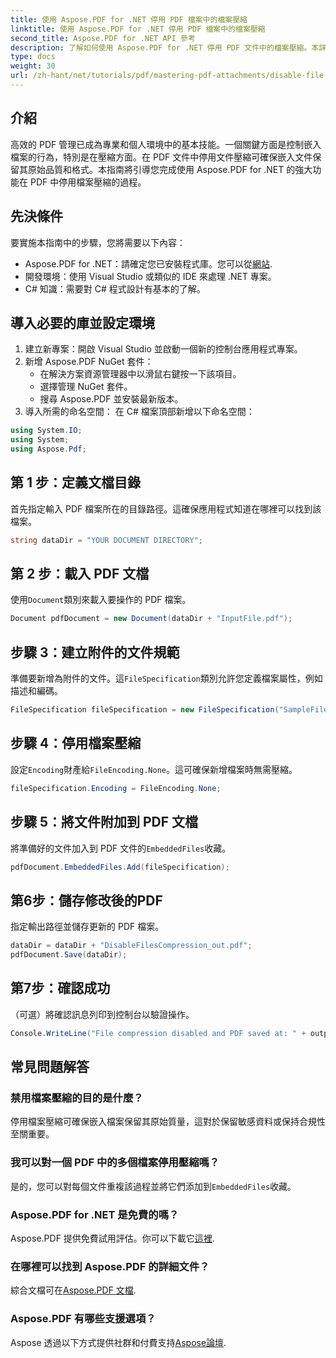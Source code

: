 ```yaml
---
title: 使用 Aspose.PDF for .NET 停用 PDF 檔案中的檔案壓縮
linktitle: 使用 Aspose.PDF for .NET 停用 PDF 檔案中的檔案壓縮
second_title: Aspose.PDF for .NET API 參考
description: 了解如何使用 Aspose.PDF for .NET 停用 PDF 文件中的檔案壓縮。本詳細教學將引導您完成確保嵌入文件的逐步流程。
type: docs
weight: 30
url: /zh-hant/net/tutorials/pdf/mastering-pdf-attachments/disable-file-compression-in-pdf-files/
---
```

## 介紹

高效的 PDF 管理已成為專業和個人環境中的基本技能。一個關鍵方面是控制嵌入檔案的行為，特別是在壓縮方面。在 PDF 文件中停用文件壓縮可確保嵌入文件保留其原始品質和格式。本指南將引導您完成使用 Aspose.PDF for .NET 的強大功能在 PDF 中停用檔案壓縮的過程。

## 先決條件

要實施本指南中的步驟，您將需要以下內容：

-  Aspose.PDF for .NET：請確定您已安裝程式庫。您可以從[網站](https://releases.aspose.com/pdf/net/).  
- 開發環境：使用 Visual Studio 或類似的 IDE 來處理 .NET 專案。
- C# 知識：需要對 C# 程式設計有基本的了解。

## 導入必要的庫並設定環境

1. 建立新專案：開啟 Visual Studio 並啟動一個新的控制台應用程式專案。
2. 新增 Aspose.PDF NuGet 套件：
   - 在解決方案資源管理器中以滑鼠右鍵按一下該項目。
   - 選擇管理 NuGet 套件。
   - 搜尋 Aspose.PDF 並安裝最新版本。
3. 導入所需的命名空間：
   在 C# 檔案頂部新增以下命名空間：

```csharp
using System.IO;
using System;
using Aspose.Pdf;
```

## 第 1 步：定義文檔目錄

首先指定輸入 PDF 檔案所在的目錄路徑。這確保應用程式知道在哪裡可以找到該檔案。

```csharp
string dataDir = "YOUR DOCUMENT DIRECTORY";
```

## 第 2 步：載入 PDF 文檔

使用`Document`類別來載入要操作的 PDF 檔案。

```csharp
Document pdfDocument = new Document(dataDir + "InputFile.pdf");
```

## 步驟 3：建立附件的文件規範

準備要新增為附件的文件。這`FileSpecification`類別允許您定義檔案屬性，例如描述和編碼。

```csharp
FileSpecification fileSpecification = new FileSpecification("SampleFile.txt", "Sample text file");
```

## 步驟 4：停用檔案壓縮

設定`Encoding`財產給`FileEncoding.None`。這可確保新增檔案時無需壓縮。

```csharp
fileSpecification.Encoding = FileEncoding.None;
```

## 步驟 5：將文件附加到 PDF 文檔

將準備好的文件加入到 PDF 文件的`EmbeddedFiles`收藏。

```csharp
pdfDocument.EmbeddedFiles.Add(fileSpecification);
```

## 第6步：儲存修改後的PDF

指定輸出路徑並儲存更新的 PDF 檔案。

```csharp
dataDir = dataDir + "DisableFilesCompression_out.pdf";
pdfDocument.Save(dataDir);
```

## 第7步：確認成功

（可選）將確認訊息列印到控制台以驗證操作。

```csharp
Console.WriteLine("File compression disabled and PDF saved at: " + outputFile);
```

## 常見問題解答

### 禁用檔案壓縮的目的是什麼？
停用檔案壓縮可確保嵌入檔案保留其原始質量，這對於保留敏感資料或保持合規性至關重要。

### 我可以對一個 PDF 中的多個檔案停用壓縮嗎？
是的，您可以對每個文件重複該過程並將它們添加到`EmbeddedFiles`收藏。

### Aspose.PDF for .NET 是免費的嗎？
Aspose.PDF 提供免費試用評估。你可以下載它[這裡](https://releases.aspose.com/).

### 在哪裡可以找到 Aspose.PDF 的詳細文件？
綜合文檔可在[Aspose.PDF 文檔](https://reference.aspose.com/pdf/net/).

### Aspose.PDF 有哪些支援選項？
 Aspose 透過以下方式提供社群和付費支持[Aspose論壇](https://forum.aspose.com/c/pdf/10).